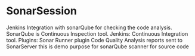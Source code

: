 # SonarSession
  Jenkins Integration with sonarQube for checking the code analysis.
  SonarQube is Continuous Inspection tool.
  Jenkins: Continuous Integration tool.
  Plugins: Sonar Runner plugin
  Code Quality Analysis reports sent to SonarServer
  this is demo purpose for sonarQube scanner for source code
  
